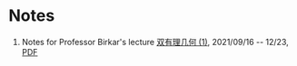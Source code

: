 # Notes


1. Notes for Professor Birkar's lecture [双有理几何 (1)](http://ymsc.tsinghua.edu.cn/cn/content/show/244-334.html), 2021/09/16 -- 12/23, [PDF](https://mathjiajia.github.io/pdf/MMP_Tsinghua.pdf)

